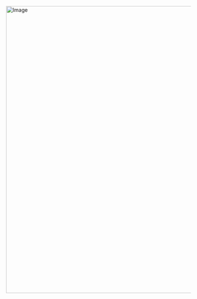 <img width="782" alt="Image" src="https://github.com/user-attachments/assets/0e872973-5ef3-4f8d-9a07-03e83176543a" />
